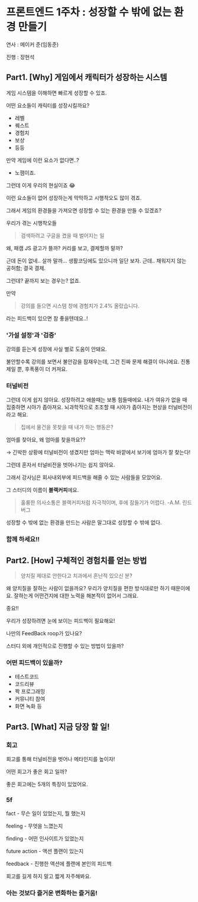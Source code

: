 # 프론트엔드 1주차 : 성장할 수 밖에 없는 환경 만들기

연사 : 메이커 준(임동준) 

진행 : 장현석

## Part1. [Why] 게임에서 캐릭터가 성장하는 시스템

게임 시스템을 이해하면 빠르게 성장할 수 있죠.

어떤 요소들이 캐릭터를 성장시킬까요?

- 레벨
- 퀘스트
- 경험치
- 보상
- 등등

만약 게임에 이런 요소가 없다면..?

- 노잼이죠.

그런데 이게 우리의 현실이죠 😂

이런 요소들이 없어 성장하는게 막막하고 시행착오도 많이 겪죠.

그래서 게임의 환경들을 가져오면 성장할 수 있는 환경을 만들 수 있겠죠?

우리가 겪는 시행착오들

> 검색하려고 구글을 켰을 때 벌어지는 일
> 

왜, 패캠 JS 광고가 뜰까? 커리를 보고, 결제할까 말까?

근데 돈이 없네.. 살까 말까... 생활코딩에도 있으니까 일단 보자. 근데.. 채워지지 않는 공허함; 결국 결제. 

그런데? 끝까지 보는 경우는? 없죠.

만약 

> 강의를 들으면 시스템 창에 경험치가 2.4% 올랐습니다.
> 

라는 피드백이 있으면 참 좋을텐데요..!

### '가설 설정'과 '검증'

강의를 듣는게 성장에 사실 별로 도움이 안돼요.

불안할수록 강의를 보면서 불안감을 잠재우는데, 그건 진짜 문제 해결이 아니에요. 진통제일 뿐, 후폭풍이 더 커져요.

### 터널비전

그런데 이게 쉽지 않아요. 성장하려고 애쓸때는 보통 힘들때에요. 내가 여유가 없을 때 집중하면 시야가 좁아져요. 뇌과학적으로 초조할 때 시야가 좁아지는 현상을 터널비전이라고 해요. 

> 집에서 물건을 못찾을 때 내가 하는 행동은?
> 

엄마를 찾아요, 왜 엄마를 찾을까요??

→ 긴박한 상황에 터널비전이 생겼지만 엄마는 맥락 바깥에서 보기에 엄마가 잘 찾는다!

그런데 혼자서 터널비전을 벗어나기는 쉽지 않아요.

그래서 강사님은 회사내외부에 피드백을 해줄 수 있는 사람들을 모았어요.

그 스터디의 이름이 **블랙커피**에요.

> 훌륭한 의사소통은 블랙커피처럼 자극적이며, 후에 잠들기가 어렵다.  -A.M. 린드버그
> 

성장할 수 밖에 없는 환경을 만드는 사람은 말그대로 성장할 수 밖에 없다. 

### 함께 하세요!!

## Part2. [How] 구체적인 경험치를 얻는 방법

> 양치질 제대로 안한다고 치과에서 혼난적 있으신 분?
> 

왜 양치질을 잘하는 사람이 없을까요? 우리가 양치질을 편한 방식대로만 하기 때문이에요. 잘하는게 어떤건지에 대한 노력을 해본적이 없어서 그래요.

중요!!

우리가 성장하려면 눈에 보이는 피드백이 필요해요!

나만의 FeedBack roop가 있나요?

스터디 외에 개인적으로 진행할 수 있는 방법이 있을까?

### 어떤 피드백이 있을까?

- 테스트코드
- 코드리뷰
- 짝 프로그래밍
- 커뮤니티 참여
- 화면 녹화 등

## Part3. [What] 지금 당장 할 일!

### 회고

회고를 통해 터널비전을 벗어나 메타인지를 높이자!

어떤 회고가 좋은 회고 일까?

좋은 회고에는 5개의 특징이 있었어요.

### 5f

fact - 무슨 일이 있었는지, 뭘 했는지

feeling - 무엇을 느꼈는지

finding - 어떤 인사이트가 있었는지

future action - 액션 플랜이 있는지

feedback - 진행한 액션에 플랜에 본인의 피드백

회고를 길게 하지 말고 짧게 자주해봐요.

### 아는 것보다 즐거운 변화하는 즐거움!